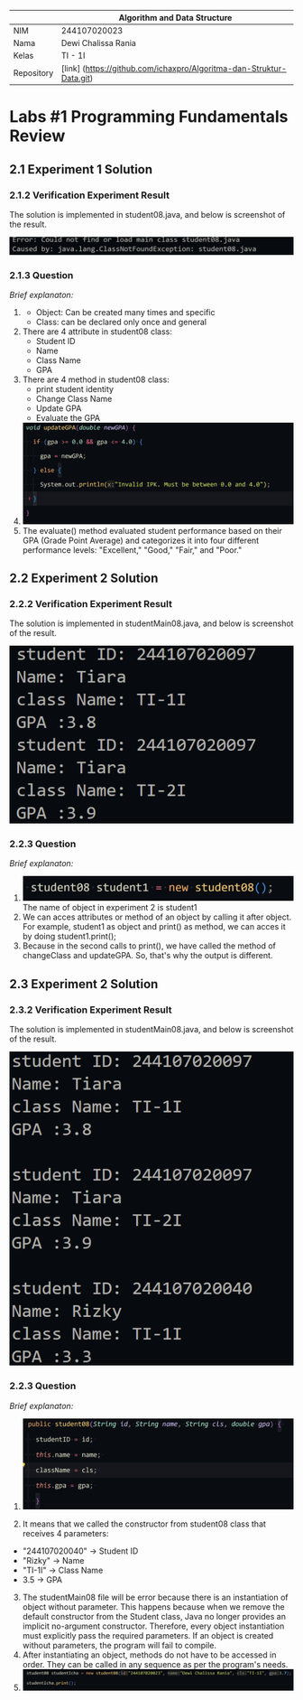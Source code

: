 |  | Algorithm and Data Structure |
|--|--|
| NIM |  244107020023|
| Nama |  Dewi Chalissa Rania |
| Kelas | TI - 1I |
| Repository | [link] (https://github.com/ichaxpro/Algoritma-dan-Struktur-Data.git) |

# Labs #1 Programming Fundamentals Review

## 2.1 Experiment 1 Solution
### 2.1.2 Verification Experiment Result
The solution is implemented in student08.java, and below is screenshot of the result.

![Screenshot](../Jobsheet_2/img/verification.png)

### 2.1.3 Question
*Brief explanaton:* 
1. - Object: Can be created many times and specific
   - Class: can be declared only once and general
2. There are 4 attribute in student08 class:
   - Student ID
   - Name
   - Class Name
   - GPA
3. There are 4 method in student08 class:
   - print student identity
   - Change Class Name
   - Update GPA
   - Evaluate the GPA
4. ![Screenshot](../Jobsheet_2/img/updateGPA.png)
5. The evaluate() method  evaluated student performance based on their GPA (Grade Point Average) and categorizes it into four different performance levels: "Excellent," "Good," "Fair," and "Poor."

## 2.2 Experiment 2 Solution
### 2.2.2 Verification Experiment Result
The solution is implemented in studentMain08.java, and below is screenshot of the result.

![Screenshot](../Jobsheet_2/img/verification2.png)

### 2.2.3 Question
*Brief explanaton:* 
1. ![Screenshot](../Jobsheet_2/img/soal1_experiment2.png)
The name of object in experiment 2 is student1
2. We can acces attributes or method of an object by calling it after object. For example, student1 as object and print() as method, we can acces it by doing student1.print();  
3. Because in the second calls to print(), we have called the method of changeClass and updateGPA. So, that's why the output is different.

## 2.3 Experiment 2 Solution
### 2.3.2 Verification Experiment Result
The solution is implemented in studentMain08.java, and below is screenshot of the result.

![Screenshot](../Jobsheet_2/img/verification3.png)

### 2.2.3 Question
*Brief explanaton:* 
1. ![Screenshot](../Jobsheet_2/img/soal1_experiment3.png)

2. It means that we called the constructor from student08 class that receives 4 parameters:
  - "244107020040" → Student ID
  - "Rizky" → Name
  - "TI-1I" → Class Name
  - 3.5 → GPA 
3. The studentMain08 file will be error because there is an instantiation of object without parameter. This happens because when we remove the default constructor from the Student class, Java no longer provides an implicit no-argument constructor. Therefore, every object instantiation must explicitly pass the required parameters. If an object is created without parameters, the program will fail to compile.
4. After instantiating an object, methods do not have to be accessed in order. They can be called in any sequence as per the program's needs.
5. ![Screenshot](../Jobsheet_2/img/soal5_experiment3.png)